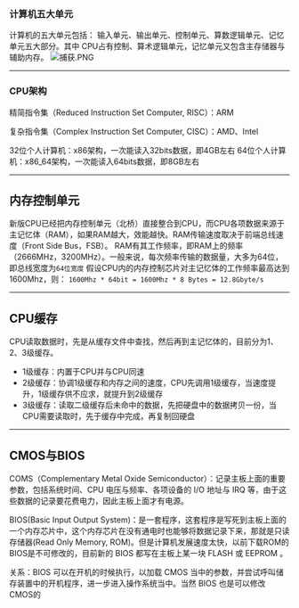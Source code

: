 ### 计算机五大单元
计算机的五大单元包括：
输入单元、输出单元、控制单元、算数逻辑单元、记忆单元五大部分。其中 CPU占有控制、算术逻辑单元，记忆单元又包含主存储器与辅助内存。
![捕获.PNG](0)
***
### CPU架构
精简指令集（Reduced Instruction Set Computer, RISC）：ARM

复杂指令集（Complex Instruction Set Computer, CISC）：AMD、Intel

32位个人计算机：x86架构，一次能读入32bits数据，即4GB左右
64位个人计算机：x86_64架构，一次能读入64bits数据，即8GB左右
***
## 内存控制单元
新版CPU已经把内存控制单元（北桥）直接整合到CPU，而CPU各项数据来源于主记忆体（RAM），如果RAM越大，效能越快。RAM传输速度取决于前端总线速度（Front Side Bus，FSB）。
RAM有其工作频率，即RAM上的频率（2666MHz，3200MHz）。一般来说，每次频率传输的数据量，大多为64位，即总线宽度为`64位宽度`
假设CPU内的内存控制芯片对主记忆体的工作频率最高达到1600Mhz，则：
```1600Mhz * 64bit = 1600Mhz * 8 Bytes = 12.8Gbyte/s```

---
## CPU缓存
CPU读取数据时，先是从缓存文件中查找，然后再到主记忆体的，目前分为1、2、3级缓存。
* 1级缓存：内置于CPU并与CPU同速
* 2级缓存：协调1级缓存和内存之间的速度，CPU先调用1级缓存，当速度提升，1级缓存供不应求，就提升到2级缓存
* 3级缓存：读取二级缓存后未命中的数据，先把硬盘中的数据拷贝一份，当CPU需要读取时，先于缓存中完成，再复制回硬盘

___
## CMOS与BIOS
COMS（Complementary Metal Oxide Semiconductor）：记录主板上面的重要参数，包括系统时间、CPU 电压与频率、各项设备的 I/O 地址与 IRQ 等，由于这些数据的记录要花费电力，因此主板上面才有电源。

BIOS(Basic Input Output System)：是一套程序，这套程序是写死到主板上面的一个内存芯片中，这个内存芯片在没有通电时也能够将数据记录下来，那就是只读存储器(Read Only Memory, ROM)。但是计算机发展速度太快，以前下载ROM的BIOS是不可修改的，目前新的 BIOS 都写在主板上某一块 FLASH 或 EEPROM 。

关系：BIOS 可以在开机的时候执行，以加载 CMOS 当中的参数，并尝试呼叫储存装置中的开机程序，进一步进入操作系统当中。当然 BIOS 也是可以修改 CMOS的


